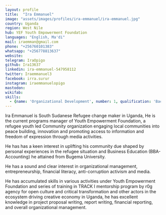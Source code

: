 ```yaml
---
layout: profile
title:  "Ira Emmanuel"
image: "assets/images/profiles/ira-emmanuel/ira-emmanuel.jpg"
country: Uganda
region: West Nile
hub: YEF Youth Empowerment Foundation
languages: "English, Ma'di"
mail: iraemman@gmail.com
phone: "+256760101383"
whatsapp: "+256778813637"
website: 
telegram: IraOpigo
github: Ira13637
linkedin: ira-emmanuel-547958112
twitter: Iraemmanuel3
facebook: irra.surur
instagram: iraemmanuelopigo
mastodon: 
wikifab:
skills:
  - {name: 'Organizational Development', number: 1, qualification: 'Bachelors Degree in Business Administration - Accounting'}
---
```

Ira Emmanuel is South Sudanese Refugee change maker in Uganda, He is the current programs manager of Youth Empowerment Foundation, a refugee youth led Community organization engaging local communities into peace building, innovation and promoting access to information and freedom of expression through media activities.

He has has a keen interest in uplifting his community due shaped by personal experiences in the refugee situation and Business Education (BBA-Accounting) he attained from Bugema University.

He has a sound and clear interest in organizational management, entrepreneurship, financial literacy, anti-corruption activism and media.

He has accumulated skills in various activities under Youth Empowerment Foundation and series of training in TRACK I mentorship program by r0g agency for open culture and critical transformation and other actors in the ecosystem driving creative economy in Uganda, he has excellent knowledge in project proposal writing, report writing, financial reporting, and overall organizational management.